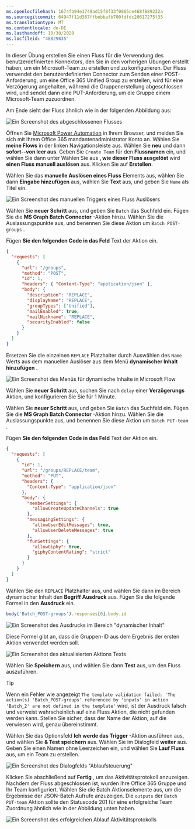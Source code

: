```yaml
---
ms.openlocfilehash: 1674fb94e1749ad15f8f33f0865ce468f889232a
ms.sourcegitcommit: 64947f11d367ffbebbafb700fdfdc20617275f35
ms.translationtype: MT
ms.contentlocale: de-DE
ms.lasthandoff: 10/30/2020
ms.locfileid: "48829835"
---
```

<!-- markdownlint-disable MD002 MD041 -->

In dieser Übung erstellen Sie einen Fluss für die Verwendung des benutzerdefinierten Konnektors, den Sie in den vorherigen Übungen erstellt haben, um ein Microsoft-Team zu erstellen und zu konfigurieren. Der Fluss verwendet den benutzerdefinierten Connector zum Senden einer POST-Anforderung, um eine Office 365 Unified Group zu erstellen, wird für eine Verzögerung angehalten, während die Gruppenerstellung abgeschlossen wird, und sendet dann eine PUT-Anforderung, um die Gruppe einem Microsoft-Team zuzuordnen.

Am Ende sieht der Fluss ähnlich wie in der folgenden Abbildung aus:

![Ein Screenshot des abgeschlossenen Flusses](./images/completed-flow.png)

Öffnen Sie [Microsoft Power Automation](https://flow.microsoft.com) in Ihrem Browser, und melden Sie sich mit Ihrem Office 365 mandantenadministrator Konto an. Wählen Sie **meine Flows** in der linken Navigationsleiste aus. Wählen Sie **neu** und dann **sofort--von leer aus**. Geben Sie `Create Team` für den **Flussnamen** ein, und wählen Sie dann unter Wählen Sie aus **, wie dieser Fluss ausgelöst** wird **einen Fluss manuell auslösen** aus. Klicken Sie auf **Erstellen**.

Wählen Sie das **manuelle Auslösen eines Fluss** Elements aus, wählen Sie dann **Eingabe hinzufügen** aus, wählen Sie **Text** aus, und geben Sie `Name` als Titel ein.

![Ein Screenshot des manuellen Triggers eines Fluss Auslösers](./images/manually-trigger.png)

Wählen Sie **neuer Schritt** aus, und geben Sie `Batch` das Suchfeld ein. Fügen Sie die **MS Graph Batch Connector** -Aktion hinzu. Wählen Sie die Auslassungspunkte aus, und benennen Sie diese Aktion um `Batch POST-groups` .

Fügen **Sie den folgenden Code in das Feld** Text der Aktion ein.

```json
{
  "requests": [
    {
      "url": "/groups",
      "method": "POST",
      "id": 1,
      "headers": { "Content-Type": "application/json" },
      "body": {
        "description": "REPLACE",
        "displayName": "REPLACE",
        "groupTypes": ["Unified"],
        "mailEnabled": true,
        "mailNickname": "REPLACE",
        "securityEnabled": false
      }
    }
  ]
}
```

Ersetzen Sie die einzelnen `REPLACE` Platzhalter durch Auswählen des `Name` Werts aus dem manuellen Auslöser aus dem Menü **dynamischer Inhalt hinzufügen** .

![Ein Screenshot des Menüs für dynamische Inhalte in Microsoft Flow](./images/dynamic-content.png)

Wählen Sie **neuer Schritt** aus, suchen Sie nach `delay` einer **Verzögerungs** Aktion, und konfigurieren Sie Sie für 1 Minute.

Wählen Sie **neuer Schritt** aus, und geben Sie `Batch` das Suchfeld ein. Fügen Sie die **MS Graph Batch Connector** -Aktion hinzu. Wählen Sie die Auslassungspunkte aus, und benennen Sie diese Aktion um `Batch PUT-team` .

Fügen **Sie den folgenden Code in das Feld** Text der Aktion ein.

```json
{
  "requests": [
    {
      "id": 1,
      "url": "/groups/REPLACE/team",
      "method": "PUT",
      "headers": {
        "Content-Type": "application/json"
      },
      "body": {
        "memberSettings": {
          "allowCreateUpdateChannels": true
        },
        "messagingSettings": {
          "allowUserEditMessages": true,
          "allowUserDeleteMessages": true
        },
        "funSettings": {
          "allowGiphy": true,
          "giphyContentRating": "strict"
        }
      }
    }
  ]
}
```

Wählen Sie den `REPLACE` Platzhalter aus, und wählen Sie dann im Bereich dynamischer Inhalt den **Begriff Ausdruck** aus. Fügen Sie die folgende Formel in den **Ausdruck** ein.

```js
body('Batch_POST-groups').responses[0].body.id
```

![Ein Screenshot des Ausdrucks im Bereich "dynamischer Inhalt"](./images/flow-formula.png)

Diese Formel gibt an, dass die Gruppen-ID aus dem Ergebnis der ersten Aktion verwendet werden soll.

![Ein Screenshot des aktualisierten Aktions Texts](./images/updated-body.png)

Wählen Sie **Speichern** aus, und wählen Sie dann **Test** aus, um den Fluss auszuführen.

> [!TIP]
> Wenn ein Fehler wie angezeigt `The template validation failed: 'The action(s) 'Batch_POST-groups' referenced by 'inputs' in action 'Batch_2' are not defined in the template'` wird, ist der Ausdruck falsch und verweist wahrscheinlich auf eine Fluss Aktion, die nicht gefunden werden kann. Stellen Sie sicher, dass der Name der Aktion, auf die verwiesen wird, genau übereinstimmt.

Wählen Sie das Optionsfeld **Ich werde das Trigger** -Aktion ausführen aus, und wählen Sie **& Test speichern** aus. Wählen Sie im Dialogfeld **weiter** aus. Geben Sie einen Namen ohne Leerzeichen ein, und wählen Sie **Lauf Fluss** aus, um ein Team zu erstellen.

![Ein Screenshot des Dialogfelds "Ablaufsteuerung"](./images/run-flow.png)

Klicken Sie abschließend auf **Fertig** , um das Aktivitätsprotokoll anzuzeigen. Nachdem der Fluss abgeschlossen ist, wurden Ihre Office 365 Gruppe und Ihr Team konfiguriert. Wählen Sie die Batch Aktionselemente aus, um die Ergebnisse der JSON-Batch Aufrufe anzuzeigen. Die `outputs` der `Batch PUT-team` Aktion sollte den Statuscode 201 für eine erfolgreiche Team Zuordnung ähnlich wie in der Abbildung unten haben.

![Ein Screenshot des erfolgreichen Ablauf Aktivitätsprotokolls](./images/success.png)
